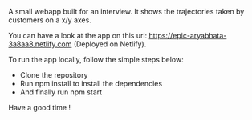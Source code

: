 A small webapp built for an interview. It shows the trajectories taken by customers on a x/y axes.

You can have a look at the app on this url: https://epic-aryabhata-3a8aa8.netlify.com (Deployed on Netlify).

To run the app locally, follow the simple steps below:

  - Clone the repository
  - Run npm install to install the dependencies
  - And finally run npm start
  
Have a good time !
